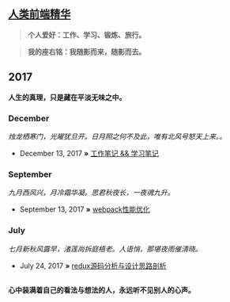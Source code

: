 ## [人类前端精华](http://dushao103500.github.io)

> **个人爱好：工作、学习、锻炼、旅行。**

> **我的座右铭：我随影而来，随影而去。**

## 2017
**人生的真理，只是藏在平淡无味之中。**

### December
*烛龙栖寒门，光曜犹旦开。日月照之何不及此，唯有北风号怒天上来。。*

* December 13, 2017 **»** [工作笔记 && 学习笔记](https://github.com/dushao103500/blog/blob/master/study.md)

### September
*九月西风兴，月冷霜华凝。思君秋夜长，一夜魂九升。*


* September 13, 2017 **»** [webpack性能优化](https://github.com/dushao103500/blog/issues/2)

### July
*七月新秋风露早，渚莲尚拆庭梧老。人语悄，那堪夜雨催清晓。*


* July 24, 2017 **»** [redux源码分析与设计思路剖析](https://github.com/dushao103500/blog/issues/1)

##
**心中装满着自己的看法与想法的人，永远听不见别人的心声。**
